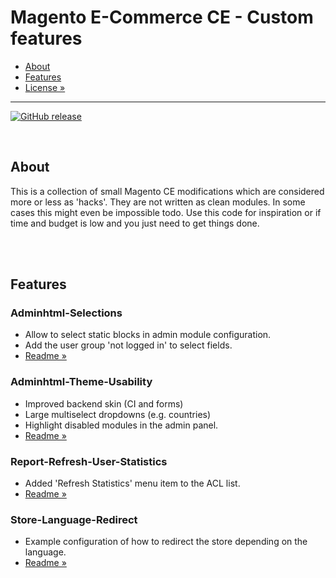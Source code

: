 # Magento E-Commerce CE - Custom features

- [About](#about)
- [Features](#features)
- [License »](/LICENSE.md)

---

[![GitHub release](https://img.shields.io/github/release/TheRemoteCoder/Magento-Ecommerce-CE--Custom-Features.svg)](https://github.com/TheRemoteCoder/Magento-Ecommerce-CE--Custom-Features/releases)

<br>


## About

This is a collection of small Magento CE modifications which are considered more or less as 'hacks'. They are not written as clean modules. In some cases this might even be impossible todo. Use this code for inspiration or if time and budget is low and you just need to get things done.


<br><br>

## Features

### Adminhtml-Selections

- Allow to select static blocks in admin module configuration.
- Add the user group 'not logged in' to select fields.
- [Readme »](/Adminhtml-Selections/README.md)

### Adminhtml-Theme-Usability

- Improved backend skin (CI and forms)
- Large multiselect dropdowns (e.g. countries)
- Highlight disabled modules in the admin panel.
- [Readme »](/Adminhtml-Theme-Usability/README.md)

### Report-Refresh-User-Statistics

- Added 'Refresh Statistics' menu item to the ACL list.
- [Readme »](/Report-Refresh-User-Statistics/README.md)

### Store-Language-Redirect

- Example configuration of how to redirect the store depending on the language.
- [Readme »](/Store-Language-Redirect/README.md)

